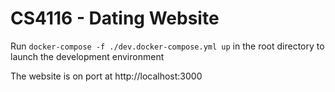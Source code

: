 # CS4116 - Dating Website

Run `docker-compose -f ./dev.docker-compose.yml up` in the root directory to launch the development environment  

The website is on port at http://localhost:3000
